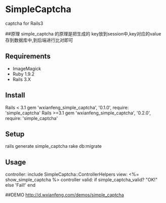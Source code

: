 # SimpleCaptcha
captcha for Rails3

##原理
  simple_captcha 的原理是把生成的 key放到session中,key对应的value存到数据库中,到后端进行比对即可

## Requirements
* ImageMagick
* Ruby 1.9.2
* Rails 3.X

## Install
  Rails < 3.1 
  gem 'wxianfeng_simple_captcha', '0.1.0', require: 'simple_captcha' 
  Rails >=3.1 
  gem 'wxianfeng_simple_captcha', '0.2.0', require: 'simple_captcha' 

## Setup
  rails generate simple_captcha 
  rake db:migrate 

## Usage
   controller: 
     include SimpleCaptcha::ControllerHelpers 
   view: 
     <%= show_simple_captcha %> 
   controller valid: 
     if simple_captcha_valid? 
       "OK!" 
     else 
       'Fail!' 
     end 

##DEMO
  http://d.wxianfeng.com/demos/simple_captcha
 